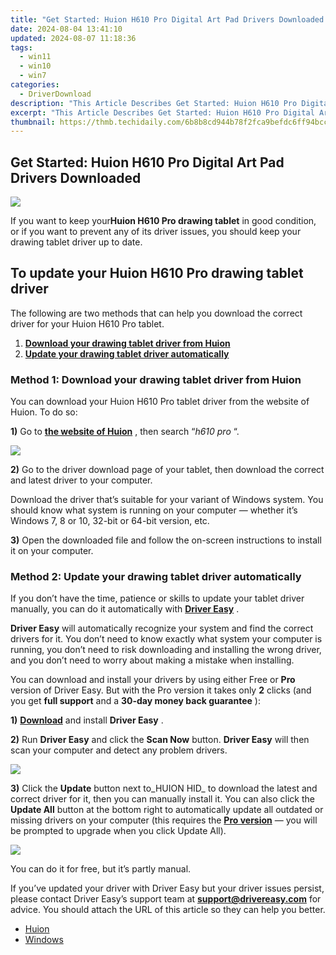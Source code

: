```yaml
---
title: "Get Started: Huion H610 Pro Digital Art Pad Drivers Downloaded!"
date: 2024-08-04 13:41:10
updated: 2024-08-07 11:18:36
tags:
  - win11
  - win10
  - win7
categories:
  - DriverDownload
description: "This Article Describes Get Started: Huion H610 Pro Digital Art Pad Drivers Downloaded!"
excerpt: "This Article Describes Get Started: Huion H610 Pro Digital Art Pad Drivers Downloaded!"
thumbnail: https://thmb.techidaily.com/6b8b8cd944b78f2fca9befdc6ff94bcc8ad2bce093f59dcdf2b6479e3403f82d.jpg
---
```


## Get Started: Huion H610 Pro Digital Art Pad Drivers Downloaded

![](https://images.drivereasy.com/wp-content/uploads/2018/06/img_5b3098f41e69f-300x218.jpg)

 If you want to keep your**Huion H610 Pro drawing tablet** in good condition, or if you want to prevent any of its driver issues, you should keep your drawing tablet driver up to date.

## To update your Huion H610 Pro drawing tablet driver

 The following are two methods that can help you download the correct driver for your Huion H610 Pro tablet.

1. [**Download your drawing tablet driver from Huion**](https://tools.techidaily.com/drivereasy/download/)
2. [**Update your drawing tablet driver automatically**](https://tools.techidaily.com/drivereasy/download/)

### Method 1: Download your drawing tablet driver from Huion

 You can download your Huion H610 Pro tablet driver from the website of Huion. To do so:

**1)** Go to **[the website of Huion](https://www.huiontablet.com/)**  , then search “_h610 pro_ “.

![](https://images.drivereasy.com/wp-content/uploads/2018/06/img_5b30960e95134.jpg)

**2)** Go to the driver download page of your tablet, then download the correct and latest driver to your computer.

 Download the driver that’s suitable for your variant of Windows system. You should know what system is running on your computer — whether it’s Windows 7, 8 or 10, 32-bit or 64-bit version, etc.

**3)** Open the downloaded file and follow the on-screen instructions to install it on your computer.

### Method 2: Update your drawing tablet driver automatically

 If you don’t have the time, patience or skills to update your tablet driver manually, you can do it automatically with [**Driver Easy**](https://tools.techidaily.com/drivereasy/download/) .

**Driver Easy**  will automatically recognize your system and find the correct drivers for it. You don’t need to know exactly what system your computer is running, you don’t need to risk downloading and installing the wrong driver, and you don’t need to worry about making a mistake when installing.

 You can download and install your drivers by using either Free or **Pro**  version of Driver Easy. But with the Pro version it takes only **2**  clicks (and you get **full support** and a **30-day money back guarantee** ):

**1)** [**Download**](https://tools.techidaily.com/drivereasy/download/) and install **Driver Easy** .

**2)** Run **Driver Easy** and click the **Scan Now** button. **Driver Easy**  will then scan your computer and detect any problem drivers.

![](https://images.drivereasy.com/wp-content/uploads/2018/06/img_5b2cb9174adc1.jpg)

**3)**  Click the **Update**  button next to_HUION HID_ to download the latest and correct driver for it, then you can manually install it. You can also click the **Update All**  button at the bottom right to automatically update all outdated or missing drivers on your computer (this requires the **[Pro version](https://tools.techidaily.com/drivereasy/download/)**  — you will be prompted to upgrade when you click Update All).

![](https://images.drivereasy.com/wp-content/uploads/2018/06/img_5b309d6e91f68.jpg)

 You can do it for free, but it’s partly manual.

 If you’ve updated your driver with Driver Easy but your driver issues persist, please contact Driver Easy’s support team at **[support@drivereasy.com](https://tools.techidaily.com/drivereasy/download/)**  for advice. You should attach the URL of this article so they can help you better.

* [Huion](https://tools.techidaily.com/drivereasy/download/)
* [Windows](https://tools.techidaily.com/drivereasy/download/)

<ins class="adsbygoogle"
     style="display:block"
     data-ad-format="autorelaxed"
     data-ad-client="ca-pub-7571918770474297"
     data-ad-slot="1223367746"></ins>



<ins class="adsbygoogle"
     style="display:block"
     data-ad-client="ca-pub-7571918770474297"
     data-ad-slot="8358498916"
     data-ad-format="auto"
     data-full-width-responsive="true"></ins>

